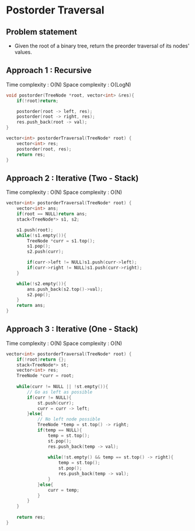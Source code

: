 # Postorder Traversal

## Problem statement

- Given the root of a binary tree, return the preorder traversal of its nodes' values.

## Approach 1 : Recursive

Time complexity : O(N)
Space complexity : O(LogN) 

```cpp
void postorder(TreeNode *root, vector<int> &res){
    if(!root)return;

    postorder(root -> left, res);
    postorder(root -> right, res);
    res.push_back(root -> val);
}

vector<int> postorderTraversal(TreeNode* root) {
    vector<int> res;
    postorder(root, res);
    return res;
}
```

## Approach 2 : Iterative (Two - Stack)

Time complexity : O(N)
Space complexity : O(N) 

```cpp
vector<int> postorderTraversal(TreeNode* root) {
    vector<int> ans;
    if(root == NULL)return ans;
    stack<TreeNode*> s1, s2;

    s1.push(root);
    while(!s1.empty()){
        TreeNode *curr = s1.top();
        s1.pop();
        s2.push(curr);

        if(curr->left != NULL)s1.push(curr->left);
        if(curr->right != NULL)s1.push(curr->right);
    }

    while(!s2.empty()){
        ans.push_back(s2.top()->val);
        s2.pop();
    }
    return ans;
}
```

## Approach 3 : Iterative (One - Stack)

Time complexity : O(N)
Space complexity : O(N)

```cpp
vector<int> postorderTraversal(TreeNode* root) {
    if(!root)return {};
    stack<TreeNode*> st;
    vector<int> res;
    TreeNode *curr = root;
        
    while(curr != NULL || !st.empty()){
        // Go as left as possible
        if(curr != NULL){
            st.push(curr);
            curr = curr -> left;
        }else{
            // No left node possible
            TreeNode *temp = st.top() -> right;
            if(temp == NULL){
                temp = st.top();
                st.pop();
                res.push_back(temp -> val);
                
                while(!st.empty() && temp == st.top() -> right){
                    temp = st.top();
                    st.pop();
                    res.push_back(temp -> val);
                }
            }else{
                curr = temp;
            }
        }
    }
    
    return res;
}
```